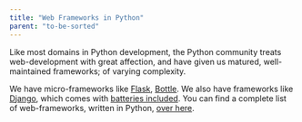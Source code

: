 ```yaml
---
title: "Web Frameworks in Python"
parent: "to-be-sorted"
---
```


Like most domains in Python development, the Python community treats web-development with great affection, and have given us matured, well-maintained frameworks; of varying complexity.

We have micro-frameworks like [Flask](http://flask.pocoo.org/), [Bottle](http://bottlepy.org/docs/dev/index.html). We also have frameworks like [Django](https://www.djangoproject.com/), which comes with [batteries included](https://github.com/rosarior/awesome-django). You can find a complete list of web-frameworks, written in Python, [over here](https://en.wikipedia.org/wiki/Comparison_of_web_frameworks#Python).
